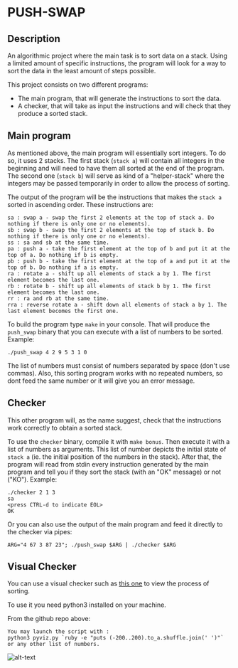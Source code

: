 # PUSH-SWAP

## Description
An algorithmic project where the main task is to sort data on a stack.
Using a limited amount of specific instructions, the program will look for a way to sort the data in the least amount of steps possible.

This project consists on two different programs:
- The main program, that will generate the instructions to sort the data.
- A checker, that will take as input the instructions and will check that they produce a sorted stack.

## Main program
As mentioned above, the main program will essentially sort integers. To do so, it uses 2 stacks. The first stack (`stack a`) will contain all integers in the beginning and will need to have them all sorted at the end of the program. The second one (`stack b`) will serve as kind of a "helper-stack" where the integers may be passed temporarily in order to allow the process of sorting.

The output of the program will be the instructions that makes the `stack a` sorted in ascending order. These instructions are:

```
sa : swap a - swap the first 2 elements at the top of stack a. Do nothing if there is only one or no elements).
sb : swap b - swap the first 2 elements at the top of stack b. Do nothing if there is only one or no elements).
ss : sa and sb at the same time.
pa : push a - take the first element at the top of b and put it at the top of a. Do nothing if b is empty.
pb : push b - take the first element at the top of a and put it at the top of b. Do nothing if a is empty.
ra : rotate a - shift up all elements of stack a by 1. The first element becomes the last one.
rb : rotate b - shift up all elements of stack b by 1. The first element becomes the last one.
rr : ra and rb at the same time.
rra : reverse rotate a - shift down all elements of stack a by 1. The last element becomes the first one.
```

To build the program type `make` in your console. That will produce the `push_swap` binary that you can execute with a list of numbers to be sorted. Example:

```./push_swap 4 2 9 5 3 1 0```

The list of numbers must consist of numbers separated by space (don't use commas). Also, this sorting program works with no repeated numbers, so dont feed the same number or it will give you an error message.

## Checker
This other program will, as the name suggest, check that the instructions work correctly to obtain a sorted stack.

To use the `checker` binary, compile it with `make bonus`. Then execute it with a list of numbers as arguments. This list of number depicts the initial state of `stack a` (ie. the initial position of the numbers in the stack). After that, the program will read from stdin every instruction generated by the main program and tell you if they sort the stack (with an "OK" message) or not ("KO"). Example:

```
./checker 2 1 3
sa
<press CTRL-d to indicate EOL>
OK
```
Or you can also use the output of the main program and feed it directly to the checker via pipes:

```ARG="4 67 3 87 23"; ./push_swap $ARG | ./checker $ARG```

## Visual Checker
You can use a visual checker such as [this one](https://github.com/opsec-infosec/push_swap_visualizer) to view the process of sorting.

To use it you need python3 installed on your machine.

From the github repo above:
```
You may launch the script with :
python3 pyviz.py `ruby -e "puts (-200..200).to_a.shuffle.join(' ')"`
or any other list of numbers.
```

![alt-text](https://github.com/javihernant/push_swap/blob/master/scr.gif)
